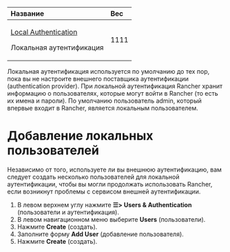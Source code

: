 ﻿


|**Название**|**Вес**|
| :- | :- |
|<p>[Local Authentication](https://github.com/rancher/docs/blob/master/content/rancher/v2.6/en/admin-settings/authentication/local/_index.md) </p><p>Локальная аутентификация</p>|1111|

Локальная аутентификация используется по умолчанию до тех пор, пока вы не настроите внешнего поставщика аутентификации (authentication provider). При локальной аутентификация Rancher хранит информацию о пользователях, которые могут войти в Rancher (то есть их имена и пароли). По умолчанию пользователь admin, который впервые входит в Rancher, является локальным пользователем.
# Добавление локальных пользователей
  Независимо от того, используете ли вы внешнюю аутентификацию, вам следует создать несколько пользователей для локальной аутентификации, чтобы вы могли продолжать использовать Rancher, если возникнут проблемы с сервисом внешней аутентификации.

1. В левом верхнем углу нажмите **☰> Users & Authentication** (пользователи и аутентификация). 
1. В левом навигационном меню выберите **Users** (пользователи).
1. Нажмите **Create** (создать).
1. Заполните форму **Add User** (добавление пользователя).
1. Нажмите **Create** (создать).



 
